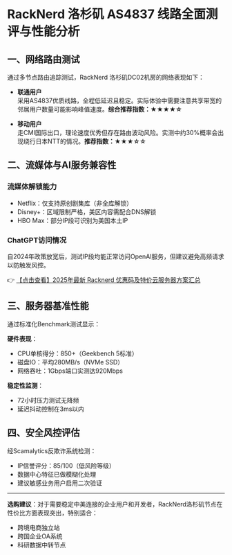 # RackNerd 洛杉矶 AS4837 线路全面测评与性能分析

## 一、网络路由测试

通过多节点路由追踪测试，RackNerd 洛杉矶DC02机房的网络表现如下：

- **联通用户**  
  采用AS4837优质线路，全程低延迟且稳定。实际体验中需要注意共享带宽的邻居用户数量可能影响峰值速度。**综合推荐指数：★★★★☆**

- **移动用户**  
  走CMI国际出口，理论速度优秀但存在路由波动风险。实测中约30%概率会出现绕行日本NTT的情况。**推荐指数：★★★☆☆**

## 二、流媒体与AI服务兼容性

### 流媒体解锁能力
- Netflix：仅支持原创剧集库（非全库解锁）
- Disney+：区域限制严格，美区内容需配合DNS解锁
- HBO Max：部分IP段可识别为美国本土IP

### ChatGPT访问情况
自2024年政策放宽后，测试IP段均能正常访问OpenAI服务，但建议避免高频请求以防触发风控。

👉 [【点击查看】2025年最新 Racknerd 优惠码及特价云服务器方案汇总](https://bit.ly/Rack_Nerd)

## 三、服务器基准性能

通过标准化Benchmark测试显示：

**硬件表现**：
- CPU单核得分：850+（Geekbench 5标准）
- 磁盘IO：平均280MB/s（NVMe SSD）
- 网络吞吐：1Gbps端口实测达920Mbps

**稳定性监测**：
- 72小时压力测试无降频
- 延迟抖动控制在3ms以内

## 四、安全风控评估

经Scamalytics反欺诈系统检测：
- IP信誉评分：85/100（低风险等级）
- 数据中心特征已做模糊化处理
- 建议敏感业务用户启用二次验证

---

**选购建议**：对于需要稳定中美连接的企业用户和开发者，RackNerd洛杉矶节点在性价比方面表现突出，特别适合：
- 跨境电商独立站
- 跨国企业OA系统
- 科研数据中转节点